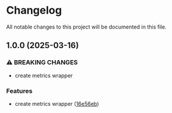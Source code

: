 # Changelog

All notable changes to this project will be documented in this file.

## 1.0.0 (2025-03-16)


### ⚠ BREAKING CHANGES

* create metrics wrapper

### Features

* create metrics wrapper ([16e56eb](https://github.com/janduursma/otel-metrics-wrapper-go/commit/16e56ebd130f6affea0814a9351b3d6d1384cf8f))
